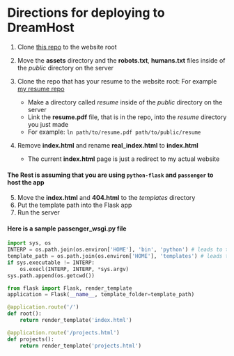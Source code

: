 # Directions for deploying to DreamHost
1. Clone [this repo](https://github.com/irenfro/irenfro.github.io/) to the website root
2. Move the __assets__ directory and the __robots.txt__, __humans.txt__ files inside of the *public* directory on the server
3. Clone the repo that has your resume to the website root: For example [my resume repo](https://github.com/irenfro/resume)
  
   * Make a directory called *resume* inside of the *public* directory on the server
   * Link the __resume.pdf__ file, that is in the repo, into the *resume* directory you just made
   * For example: `ln path/to/resume.pdf path/to/public/resume`
4. Remove __index.html__ and rename __real_index.html__ to __index.html__

   * The current __index.html__ page is just a redirect to my actual website

#### The Rest is assuming that you are using `python-flask` and `passenger` to host the app

5. Move the __index.html__ and __404.html__ to the *templates* directory
6. Put the template path into the Flask app
7. Run the server

#### Here is a sample passenger_wsgi.py file
```python
import sys, os
INTERP = os.path.join(os.environ['HOME'], 'bin', 'python') # leads to the python interpreter
template_path = os.path.join(os.environ['HOME'], 'templates') # leads to the templates folder
if sys.executable != INTERP:
	os.execl(INTERP, INTERP, *sys.argv)
sys.path.append(os.getcwd())

from flask import Flask, render_template
application = Flask(__name__, template_folder=template_path)

@application.route('/')
def root():
	return render_template('index.html')

@application.route('/projects.html')
def projects():
	return render_template('projects.html')
```
